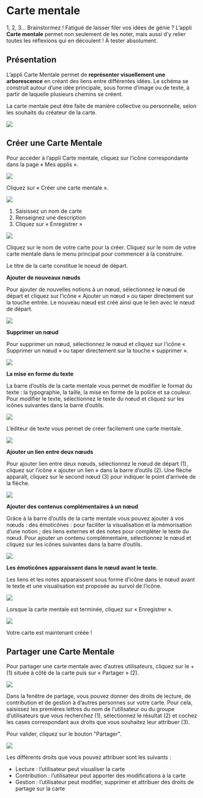 # Carte mentale

1, 2, 3… Brainstormez ! Fatigué de laisser filer vos idées de génie ? L’appli **Carte mentale** permet non seulement de les noter, mais aussi d’y relier toutes les réflexions qui en découlent ! À tester absolument.

## Présentation

L’appli Carte Mentale permet de **représenter visuellement une arborescence** en créant des liens entre différentes idées. Le schéma se construit autour d’une idée principale, sous forme d’image ou de texte, à partir de laquelle plusieurs chemins se créent.

La carte mentale peut être faite de manière collective ou personnelle, selon les souhaits du créateur de la carte.

![](.gitbook/assets/carte-mentale-1-2-2.png)

## Créer une Carte Mentale

Pour accéder à l’appli Carte mentale, cliquez sur l’icône correspondante dans la page « Mes applis ».

![](.gitbook/assets/carte-mentale-2-3%20%281%29.png)

Cliquez sur « Créer une carte mentale ».

![](.gitbook/assets/c1-2-1.png)

1. Saisissez un nom de carte
2. Renseignez une description
3. Cliquez sur « Enregistrer »

![](.gitbook/assets/carte-mentale-5-1-1-1%20%281%29.png)

Cliquez sur le nom de votre carte pour la créer. Cliquez sur le nom de votre carte mentale dans le menu principal pour commencer à la construire.

Le titre de la carte constitue le noeud de départ.

**Ajouter de nouveaux nœuds**

Pour ajouter de nouvelles notions à un nœud, sélectionnez le nœud de départ et cliquez sur l’icône « Ajouter un nœud » ou taper directement sur la touche entrée. Le nouveau nœud est créé ainsi que le lien avec le nœud de départ.

![](.gitbook/assets/carte-mentale-6-2-1-1%20%281%29.png)

**Supprimer un nœud**

Pour supprimer un nœud, sélectionnez le nœud et cliquez sur l’icône « Supprimer un nœud » ou taper directement sur la touche « supprimer ».

![](.gitbook/assets/carte-mentale-7-2-1-1.png)

**La mise en forme du texte**

La barre d’outils de la carte mentale vous permet de modifier le format du texte : la typographie, la taille, la mise en forme de la police et sa couleur. Pour modifier le texte, sélectionnez le texte du nœud et cliquez sur les icônes suivantes dans la barre d’outils.

![](.gitbook/assets/carte-mentale-8-1-1.png)

L’éditeur de texte vous permet de créer facilement une carte mentale.

![](.gitbook/assets/m5-1-2.png)

**Ajouter un lien entre deux nœuds**

Pour ajouter lien entre deux nœuds, sélectionnez le nœud de départ \(1\), cliquez sur l’icône « ajouter un lien » dans la barre d’outils \(2\). Une flèche apparaît, cliquez sur le second nœud \(3\) pour indiquer le point d’arrivée de la flèche.

![](.gitbook/assets/carte-mentale-9-2%20%281%29.png)

**Ajouter des contenus complémentaires à un nœud**

Grâce à la barre d’outils de la carte mentale vous pouvez ajouter à vos nœuds : des émoticônes : pour faciliter la visualisation et la mémorisation d’une notion ; des liens externes et des notes pour compléter le texte du nœud. Pour ajouter un contenu complémentaire, sélectionnez le nœud et cliquez sur les icônes suivantes dans la barre d’outils.

![](.gitbook/assets/carte-mentale-10-3.png)

**Les émoticônes apparaissent dans le nœud avant le texte.**

Les liens et les notes apparaissent sous forme d’icône dans le nœud avant le texte et une visualisation est proposée au survol de l’icône.

![](.gitbook/assets/carte-mentale-11-1-1%20%281%29.png)

Lorsque la carte mentale est terminée, cliquez sur « Enregistrer ».

![](.gitbook/assets/m6-1-1%20%281%29.png)

Votre carte est maintenant créée !

## Partager une Carte Mentale

Pour partager une carte mentale avec d’autres utilisateurs, cliquez sur le + \(1\) située à côté de la carte puis sur « Partager » \(2\).

![](.gitbook/assets/carte-mentale-4-3-1.png)

Dans la fenêtre de partage, vous pouvez donner des droits de lecture, de contribution et de gestion à d’autres personnes sur votre carte. Pour cela, saisissez les premières lettres du nom de l’utilisateur ou du groupe d’utilisateurs que vous recherchez \(1\), sélectionnez le résultat \(2\) et cochez les cases correspondant aux droits que vous souhaitez leur attribuer \(3\).

Pour valider, cliquez sur le bouton "Partager".

![](.gitbook/assets/carte-mentale-2-4-1%20%281%29.png)

Les différents droits que vous pouvez attribuer sont les suivants :

* Lecture : l’utilisateur peut visualiser la carte
* Contribution : l’utilisateur peut apporter des modifications à la carte
* Gestion : l’utilisateur peut modifier, supprimer et attribuer des droits de partage sur la carte

